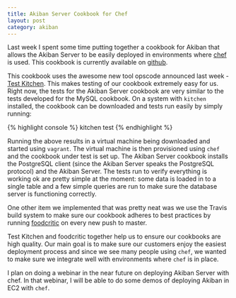 ```yaml
--- 
title: Akiban Server Cookbook for Chef
layout: post
category: akiban
---
```


Last week I spent some time putting together a cookbook for Akiban that
allows the Akiban Server to be easily deployed in environments where 
[chef](http://www.opscode.com/chef/) is used. This cookbook is currently 
available on [github](https://github.com/akiban/akiban-server-cookbook).

This cookbook uses the awesome new tool opscode announced last week - 
[Test Kitchen](http://www.opscode.com/blog/2012/08/17/announcing-test-kitchen/).
This makes testing of our cookbook extremely easy for us. Right now, the tests for
the Akiban Server cookbook are very similar to the tests developed
for the MySQL cookbook. On a system with `kitchen` installed, the cookbook
can be downloaded and tests run easily by simply running:

{% highlight console %}
kitchen test
{% endhighlight %}

Running the above results in a virtual machine being downloaded and 
started using `vagrant`. The virtual machine is then provisioned using
`chef` and the cookbook under test is set up. The Akiban Server cookbook
installs the PostgreSQL client (since the Akiban Server speaks the PostgreSQL
protocol) and the Akiban Server. The tests run to verify everything is working
ok are pretty simple at the moment: some data is loaded in to a single table 
and a few simple queries are run to make sure the database server is functioning
correctly.

One other item we implemented that was pretty neat was we use the Travis build
system to make sure our cookbook adheres to best practices by running 
[foodcritic](http://acrmp.github.com/foodcritic/) on every new push to master.

Test Kitchen and foodcritic together help us to ensure our cookbooks are high
quality. Our main goal is to make sure our customers enjoy the easiest deployment
process and since we see many people using `chef`, we wanted to make sure we integrate
well with environments where `chef` is in place.

I plan on doing a webinar in the near future on deploying Akiban Server with 
chef. In that webinar, I will be able to do some demos of deploying Akiban
in EC2 with `chef`.

